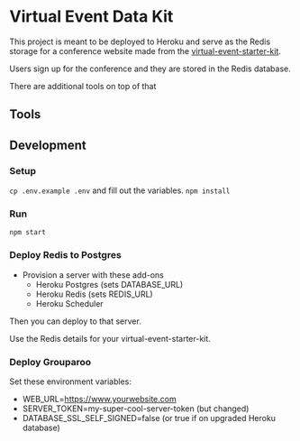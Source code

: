 # Virtual Event Data Kit

This project is meant to be deployed to Heroku and serve as the Redis storage for a conference website made from the [virtual-event-starter-kit](https://github.com/vercel/virtual-event-starter-kit).

Users sign up for the conference and they are stored in the Redis database.

There are additional tools on top of that

## Tools

## Development

### Setup

`cp .env.example .env` and fill out the variables.
`npm install`

### Run

`npm start`

### Deploy Redis to Postgres

- Provision a server with these add-ons
  - Heroku Postgres (sets DATABASE_URL)
  - Heroku Redis (sets REDIS_URL)
  - Heroku Scheduler

Then you can deploy to that server.

Use the Redis details for your virtual-event-starter-kit.

### Deploy Grouparoo

Set these environment variables:

- WEB_URL=https://www.yourwebsite.com
- SERVER_TOKEN=my-super-cool-server-token (but changed)
- DATABASE_SSL_SELF_SIGNED=false (or true if on upgraded Heroku database)
